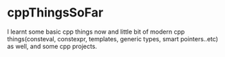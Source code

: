 # cppThingsSoFar
I learnt some basic cpp things now and little bit of modern cpp things(consteval, constexpr, templates, generic types, smart pointers..etc) as well, and some cpp projects.
